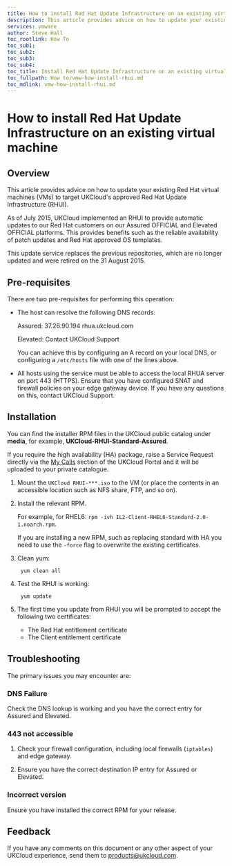```yaml
---
title: How to install Red Hat Update Infrastructure on an existing virtual machine | UKCloud Ltd
description: This article provides advice on how to update your existing Red Hat virtual machines (VMs) to target UKCloud’s approved Red Hat Update Infrastructure (RHUI)
services: vmware
author: Steve Hall
toc_rootlink: How To
toc_sub1: 
toc_sub2:
toc_sub3:
toc_sub4:
toc_title: Install Red Hat Update Infrastructure on an existing virtual machine
toc_fullpath: How to/vmw-how-install-rhui.md
toc_mdlink: vmw-how-install-rhui.md
---
```


# How to install Red Hat Update Infrastructure on an existing virtual machine

## Overview

This article provides advice on how to update your existing Red Hat virtual machines (VMs) to target UKCloud's approved Red Hat Update Infrastructure (RHUI).

As of July 2015, UKCloud implemented an RHUI to provide automatic updates to our Red Hat customers on our Assured OFFICIAL and Elevated OFFICIAL platforms. This provides benefits such as the reliable availability of patch updates and Red Hat approved OS templates.

This update service replaces the previous repositories, which are no longer updated and were retired on the 31 August 2015.

## Pre-requisites

There are two pre-requisites for performing this operation:

- The host can resolve the following DNS records:

    Assured: 37.26.90.194 rhua.ukcloud.com

    Elevated: Contact UKCloud Support

    You can achieve this by configuring an A record on your local DNS, or configuring a `/etc/hosts` file with one of the lines above.

-  All hosts using the service must be able to access the local RHUA server on port 443 (HTTPS). Ensure that you have configured SNAT and firewall policies on your edge gateway device. If you have any questions on this, contact UKCloud Support.

## Installation

You can find the installer RPM files in the UKCloud public catalog under **media**, for example, **UKCloud-RHUI-Standard-Assured**.

If you require the high availability (HA) package, raise a Service Request directly via the [My Calls](https://portal.ukcloud.com/support/my_calls) section of the UKCloud Portal and it will be uploaded to your private catalogue.

1. Mount the `UKCloud RHUI-***.iso` to the VM (or place the contents in an accessible location such as NFS share, FTP, and so on).

2. Install the relevant RPM.

    For example, for RHEL6: `rpm -ivh IL2-Client-RHEL6-Standard-2.0-1.noarch.rpm`.

    If you are installing a new RPM, such as replacing standard with HA you need to use the `-force` flag to overwrite the existing certificates.

3. Clean yum:

        yum clean all

4. Test the RHUI is working:

        yum update

5. The first time you update from RHUI you will be prompted to accept the following two certificates:

    - The Red Hat entitlement certificate
    - The Client entitlement certificate

## Troubleshooting

The primary issues you may encounter are:

### DNS Failure

Check the DNS lookup is working and you have the correct entry for Assured and Elevated.

### 443 not accessible

1. Check your firewall configuration, including local firewalls (`iptables`) and edge gateway.

2. Ensure you have the correct destination IP entry for Assured or Elevated.

### Incorrect version

Ensure you have installed the correct RPM for your release.

## Feedback

If you have any comments on this document or any other aspect of your UKCloud experience, send them to <products@ukcloud.com>.